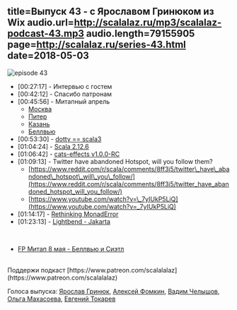 title=Выпуск 43 - с Ярославом Гринюком из Wix
audio.url=http://scalalaz.ru/mp3/scalalaz-podcast-43.mp3
audio.length=79155905
page=http://scalalaz.ru/series-43.html
date=2018-05-03
----

![episode 43](img/episode43.jpg)

*   [00:27:17] - Интервью с гостем
*   [00:42:12] - Спасибо патронам
*   [00:45:56] - Митапный апрель
    - [Москва](https://www.youtube.com/watch?v=yxq6My6h_c0&list=PL9SJrES3EGUTZ1ki9UOYolgFHsoVSvWqg)
    - [Питер](https://www.youtube.com/watch?v=dWyGM3MnN0A&list=PL9SJrES3EGURfczfW0KSGXVDrykc6mJuo)
    - [Казань](https://www.youtube.com/user/ExpertFridays/videos)
    - [Беллвью](http://meetu.ps/e/F859s/kY3XM/a)
*   [00:53:30] - [dotty == scala3](https://www.scala-lang.org/blog/2018/04/19/scala-3.html)
*   [01:04:24] - [Scala 2.12.6](https://github.com/scala/scala/releases/tag/v2.12.6)
*   [01:06:42] - [cats-effects v1.0.0-RC](https://github.com/typelevel/cats-effect/releases/tag/v1.0.0-RC)
*   [01:09:13] - Twitter have abandoned Hotspot, will you follow them?
    - [https://www.reddit.com/r/scala/comments/8ff3i5/twitter\_have\_abandoned\_hotspot\_will\_you\_follow/](https://www.reddit.com/r/scala/comments/8ff3i5/twitter_have_abandoned_hotspot_will_you_follow/)
    - [https://www.youtube.com/watch?v=\_7yIUkP5LiQ](https://www.youtube.com/watch?v=_7yIUkP5LiQ)
*   [01:14:17] - [Rethinking MonadError](https://typelevel.org/blog/2018/04/13/rethinking-monaderror.html)
*   [01:23:13] - [Lightbend - Jakarta](https://www.lightbend.com/blog/in-support-of-jakarta-ees-quest-to-accelerate-cloud-native-java)

<br/>

* [FP Митап 8 мая - Беллвью и Сиэтл](http://meetu.ps/e/F859s/kY3XM/a)

<br/>
Поддержи подкаст [https://www.patreon.com/scalalalaz](https://www.patreon.com/scalalalaz)

Голоса выпуска: 
[Ярослав Гринюк](https://github.com/yarhrn),
[Алексей Фомкин](https://github.com/fomkin), 
[Вадим Челышов](http://github.com/dos65),
[Ольга Махасоева](https://twitter.com/oli_kitty),
[Евгений Токарев](https://twitter.com/strobegen)
